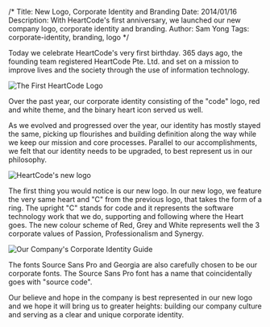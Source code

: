/*
Title: New Logo, Corporate Identity and Branding
Date: 2014/01/16
Description: With HeartCode's first anniversary, we launched our new company logo, corporate identity and branding. 
Author: Sam Yong
Tags: corporate-identity, branding, logo
*/

Today we celebrate HeartCode's very first birthday. 365 days ago, the founding team registered HeartCode Pte. Ltd. and set on a mission to improve lives and the society through the use of information technology.

![The First HeartCode Logo](http://i.imgur.com/yc91DmD.png)

Over the past year, our corporate identity consisting of the "code" logo, red and white theme, and the binary heart icon served us well.

As we evolved and progressed over the year, our identity has mostly stayed the same, picking up flourishes and building definition along the way while we keep our mission and core processes. Parallel to our accomplishments, we felt that our identity needs to be upgraded, to best represent us in our philosophy.

![HeartCode's new logo](http://i.imgur.com/Jtwlq1n.png)

The first thing you would notice is our new logo. In our new logo, we feature the very same heart and "C" from the previous logo, that takes the form of a ring. The upright "C" stands for code and it represents the software technology work that we do, supporting and following where the Heart goes. The new colour scheme of Red, Grey and White represents well the 3 corporate values of Passion, Professionalism and Synergy. 

![Our Company's Corporate Identity Guide](http://i.imgur.com/G5uSsB9.jpg)

The fonts Source Sans Pro and Georgia are also carefully chosen to be our corporate fonts. The Source Sans Pro font has a name that coincidentally goes with "source code".

Our believe and hope in the company is best represented in our new logo and we hope it will bring us to greater heights: building our company culture and serving as a clear and unique corporate identity.

